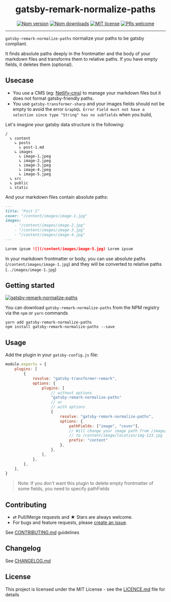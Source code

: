 <div align="center">
  <h1>gatsby-remark-normalize-paths</h1>

[![Npm version][badge-npm]][npm]
[![Npm downloads][badge-npm-dl]][npm]
[![MIT license][badge-licence]](./LICENCE.md)
[![PRs welcome][badge-prs-welcome]](#contributing)

</div>

---

`gatsby-remark-normalize-paths` normalize your paths to be gatsby compliant.

It finds absolute paths deeply in the frontmatter and the body of your markdown files and transforms them to relative paths. If you have empty fields, it deletes them (optional).

## Usecase

-   You use a CMS (eg: [Netlify-cms](https://github.com/netlify/netlify-cms)) to manage your markdown files but it does not format gatsby-friendly paths.
-   You use `gatsby-transformer-sharp` and your images fields should not be empty to avoid the error `GraphQL Error Field must not have a selection since type "String" has no subfields` when you build,

Let's imagine your gatsby data structure is the following:

```
/
  ↳ content
    ↳ posts
      ↳ post-1.md
    ↳ images
      ↳ image-1.jpeg
      ↳ image-2.jpeg
      ↳ image-3.jpeg
      ↳ image-4.jpeg
      ↳ image-5.jpeg
  ↳ src
  ↳ public
  ↳ static
```

And your markdown files contain absolute paths:

```markdown
---
title: "Post 1"
cover: "/content/images/image-1.jpg"
images:
    - "/content/images/image-2.jpg"
    - "/content/images/image-3.jpg"
    - "/content/images/image-4.jpg"
---

Lorem ipsum ![](/content/images/image-5.jpg) Lorem ipsum
```

In your markdown frontmatter or body, you can use absolute paths (`/content/images/image-1.jpg`) and they will be converted to relative paths (`../images/image-1.jpg`)

## Getting started

[![gatsby-remark-normalize-paths](https://nodei.co/npm/gatsby-remark-normalize-paths.png?downloads=true&downloadRank=true&stars=true)](https://nodei.co/npm/gatsby-remark-normalize-paths/)

You can download `gatsby-remark-normalize-paths` from the NPM registry via the
`npm` or `yarn` commands

```shell
yarn add gatsby-remark-normalize-paths
npm install gatsby-remark-normalize-paths --save
```

## Usage

Add the plugin in your `gatsby-config.js` file:

```js
module.exports = {
    plugins: [
        {
            resolve: "gatsby-transformer-remark",
            options: {
                plugins: [
                    // without options
                    "gatsby-remark-normalize-paths"
                    // or
                    // with options
                    {
                        resolve: "gatsby-remark-normalize-paths",
                        options: {
                            pathFields: ["image", "cover"],
                            // Will change your image path from /image/location/img-123.jpg
                            // to /content/image/location/img-123.jpg
                            prefix: "content"
                        },
                    },
                ],
            },
        },
    ],
}
```

> Note:
> If you don't want this plugin to delete empty frontmatter of some fields, you need to specify pathFields

## Contributing

-   ⇄ Pull/Merge requests and ★ Stars are always welcome.
-   For bugs and feature requests, please [create an issue][github-issue].

See [CONTRIBUTING.md](./CONTRIBUTING.md) guidelines

## Changelog

See [CHANGELOG.md](./CHANGELOG.md)

## License

This project is licensed under the MIT License - see the
[LICENCE.md](./LICENCE.md) file for details

[badge-npm]: https://img.shields.io/npm/v/gatsby-remark-normalize-paths.svg?style=flat-square
[badge-npm-dl]: https://img.shields.io/npm/dt/gatsby-remark-normalize-paths.svg?style=flat-square
[badge-licence]: https://img.shields.io/badge/license-MIT-blue.svg?style=flat-square
[badge-prs-welcome]: https://img.shields.io/badge/PRs-welcome-brightgreen.svg?style=flat-square
[npm]: https://www.npmjs.org/package/gatsby-remark-normalize-paths
[github-issue]: https://github.com/xuopled/gatsby-remark-normalize-paths/issues/new
